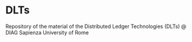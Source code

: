 # DLTs
Repository of the material of the Distributed Ledger Technologies (DLTs) @ DIAG Sapienza University of Rome
